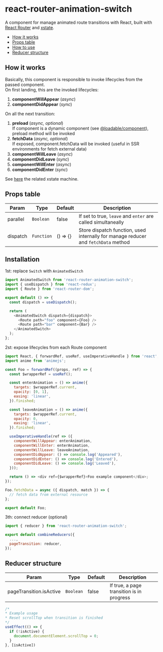 # react-router-animation-switch

A component for manage animated route transitions with React, built with [React Router](https://reacttraining.com/react-router/web/) and [xstate](https://xstate.js.org/docs/).  

* [How it works](#howitworks)
* [Props table](#propstable)
* [How to use](#installation)
* [Reducer structure](#reducerstructure)

## <a name="howitworks"></a>How it works

Basically, this component is responsible to invoke lifecycles from the passed component.  
On first landing, this are the invoked lifecycles:  

1. **componentWillAppear** (*async*)
2. **componentDidAppear** (*sync*)

On all the next transition:  

1. **preload** (*async, optional*)  
  If component is a dynamic component (see [@loadable/component](https://loadable-components.com/)), preload method will be invoked
2. **fetchData** (*async, optional*)  
If exposed, component.fetchData will be invoked (useful in SSR environments for fetch external data)
3. **componentWillLeave** (*async*)
4. **componentDidLeave** (*sync*)
5. **componentWillEnter** (*async*)
6. **componentDidEnter** (*sync*)

See [here](https://xstate.js.org/viz/?gist=e24ae4a552bab90cc9ba85413e5392ea) the related xstate machine.

## <a name="propstable"></a>Props table

| Param | Type | Default | Description |
| --- | --- | --- | --- |
| parallel | <code>Boolean</code> | false | If set to true, `leave` and `enter` are called simultaneally  |
| dispatch | <code>Function</code> | () => {} | Store dispatch function, used internally for manage reducer and `fetchData` method |

## <a name="installation"></a>Installation

1st: replace `Switch` with `AnimatedSwitch`

```javascript
import AnimatedSwitch from 'react-router-animation-switch';
import { useDispatch } from 'react-redux';
import { Route } from 'react-router-dom';

export default () => {
  const dispatch = useDispatch();

  return (
    <AnimatedSwitch dispatch={dispatch}>
      <Route path="foo" component={Foo} />
      <Route path="bar" component={Bar} />
    </AnimatedSwitch>
  );
};
```

2st: expose lifecycles from each Route component

```javascript
import React, { forwardRef, useRef, useImperativeHandle } from 'react';
import anime from 'animejs';

const Foo = forwardRef((props, ref) => {
  const $wrapperRef = useRef();

  const enterAnimation = () => anime({
    targets: $wrapperRef.current,
    opacity: [0, 1],
    easing: 'linear',
  }).finished;

  const leaveAnimation = () => anime({
    targets: $wrapperRef.current,
    opacity: 0,
    easing: 'linear',
  }).finished;

  useImperativeHandle(ref => ({
    componentWillAppear: enterAnimation,
    componentWillEnter: enterAnimation,
    componentWillLeave: leaveAnimation,
    componentDidAppear: () => console.log('Appeared'),
    componentDidEnter: () => console.log('Entered'),
    componentDidLeave: () => console.log('Leaved'),
  }));

  return () => <div ref={$wrapperRef}>Foo example component</div>;
});

Foo.fetchData = async ({ dispatch, match }) => {
  // fetch data from external resource
};

export default Foo;
```

3th: connect reducer (optional)

```javascript
import { reducer } from 'react-router-animation-switch';

export default combineReducers({
  ...,
  pageTransition: reducer,
});
```

## <a name="reducerstructure"></a>Reducer structure

| Param | Type | Default | Description |
| --- | --- | --- | --- |
| pageTransition.isActive | <code>Boolean</code> | false | If true, a page transition is in progress

```javascript
/*
* Example usage
* Reset scrollTop when transition is finished
*/
useEffect(() => {
  if (!isActive) {
    document.documentElement.scrollTop = 0;
  }
}, [isActive])
```
